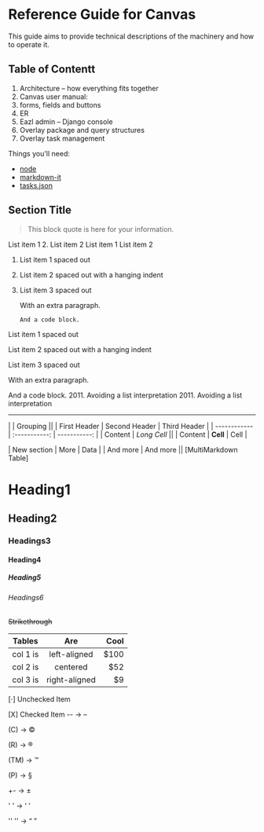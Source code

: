 # Reference Guide for Canvas

This guide aims to provide technical descriptions of the machinery and how to operate it.

## Table of Contentt

1. Architecture – how everything fits together
2. Canvas user manual: 
1. forms, fields and buttons
2. ER
3. Eazl admin – Django console
4. Overlay package and query structures
5. Overlay task management

Things you'll need:

* [node](https://nodejs.org)
* [markdown-it](https://www.npmjs.com/package/markdown-it)
* [tasks.json](/docs/editor/tasks)

## Section Title

> This block quote is here for your information.

List item 1
2.  List item 2
List item 1
List item 2
1.  List item 1 spaced out

2.  List item 2 spaced out
    with a hanging indent
    
3.  List item 3 spaced out

    With an extra paragraph.
    
        And a code block.
List item 1 spaced out

List item 2 spaced out with a hanging indent

List item 3 spaced out

With an extra paragraph.

And a code block.
2011\. Avoiding a list interpretation	2011. Avoiding a list interpretation

___


|              |          Grouping           ||
| First Header | Second Header | Third Header |
| ------------ | :-----------: | -----------: |
| Content      |          *Long Cell*        ||
| Content      |   **Cell**    |         Cell |

| New section  |     More      |         Data |
| And more     |            And more         ||
[MultiMarkdown Table]

# Heading1
## Heading2
### Headings3
#### Heading4
##### Heading5
###### Headings6

~~Strikethrough~~

|  Tables  |      Are      | Cool |
|----------|:-------------:|-----:|
| col 1 is |  left-aligned | $100 |
| col 2 is |    centered   |  $52 |
| col 3 is | right-aligned |   $9 |


[⋅] Unchecked Item

[X] Checked Item
-- → –

(C) → ©

(R) → ®

(TM) → ™

(P) → §

+- → ±

' ' → ‘ ’

'' '' → “ ”
